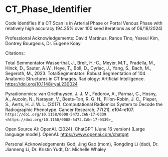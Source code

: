 # CT_Phase_Identifier
Code Identifies if a CT Scan is in Arterial Phase or Portal Venous Phase with relatively high accuracy (94.25% over 100 seed iterations as of 06/16/2024)

Professional Acknowledgements:
David Martinus, Rance Tino, Yeseul Kim, Dontrey Bourgeois, Dr. Eugene Koay.


Citations:

Total Semmentator
    Wasserthal, J., Breit, H.-C., Meyer, M.T., Pradella, M., Hinck, D., Sauter, A.W., Heye, T., Boll, D., Cyriac, J., Yang, S., Bach, M., Segeroth, M., 2023. TotalSegmentator: Robust Segmentation of 104 Anatomic Structures in CT Images. Radiology: Artificial     Intelligence. https://doi.org/10.1148/ryai.230024

Pyradionomics: 
  van Griethuysen, J. J. M., Fedorov, A., Parmar, C., Hosny, A., Aucoin, N., Narayan, V., Beets-Tan, R. G. H., Fillon-Robin, J. C., Pieper, S., Aerts, H. J. W. L. (2017). Computational Radiomics System to Decode the Radiographic Phenotype. Cancer Research, 77(21), e104–e107. `https://doi.org/10.1158/0008-5472.CAN-17-0339 <https://doi.org/10.1158/0008-5472.CAN-17-0339>`_

Open Source AI: 
  OpenAI. (2024). ChatGPT (June 16 version) [Large language model]. OpenAI. https://www.openai.com/chatgpt


Personal Acknowledgements
God, Jing Gao (mom), Rongding Li (dad), Dr. Jianneng Li, Dr. Kristin Yudt, Dr. Michelle Whaley
